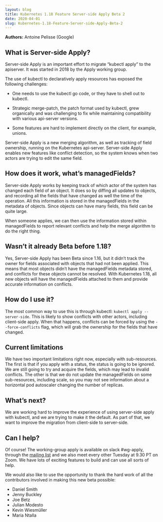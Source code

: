 ```yaml
---
layout: blog
title: Kubernetes 1.18 Feature Server-side Apply Beta 2
date: 2020-04-01
slug: Kubernetes-1.18-Feature-Server-side-Apply-Beta-2
---
```


**Authors:** Antoine Pelisse (Google)

## What is Server-side Apply?

Server-side Apply is an important effort to migrate “kubectl apply” to the
apiserver. It was started in 2018 by the Apply working group.

The use of kubectl to declaratively apply resources has exposed the following
challenges:

- One needs to use the kubectl go code, or they have to shell out to kubectl.

- Strategic merge-patch, the patch format used by kubectl, grew organically and
  was challenging to fix while maintaining compatibility with various api-server
  versions.

- Some features are hard to implement directly on the client, for example,
  unions.

Server-side Apply is a new merging algorithm, as well as tracking of field
ownership, running on the Kubernetes api-server. Server-side Apply enables new
features like conflict detection, so the system knows when two actors are trying
to edit the same field.

## How does it work, what’s managedFields?

Server-side Apply works by keeping track of which actor of the system has
changed each field of an object. It does so by diffing all updates to objects,
and recording all the fields that have changed as well the time of the
operation. All this information is stored in the managedFields in the metadata
of objects. Since objects can have many fields, this field can be quite large.

When someone applies, we can then use the information stored within
managedFields to report relevant conflicts and help the merge algorithm to do
the right thing.

## Wasn’t it already Beta before 1.18?

Yes, Server-side Apply has been Beta since 1.16, but it didn’t track the owner
for fields associated with objects that had not been applied. This means that
most objects didn’t have the managedFields metadata stored, and conflicts for
these objects cannot be resolved. With Kubernetes 1.18, all new objects will
have the managedFields attached to them and provide accurate information on
conflicts.

## How do I use it?

The most common way to use this is through kubectl:
`kubectl apply --server-side`. This is likely to show conflicts with other
actors, including client-side apply. When that happens, conflicts can be forced
by using the `--force-conflicts` flag, which will grab the ownership for the
fields that have changed.

## Current limitations

We have two important limitations right now, especially with sub-resources. The
first is that if you apply with a status, the status is going to be ignored. We
are still going to try and acquire the fields, which may lead to invalid
conflicts. The other is that we do not update the managedFields on some
sub-resources, including scale, so you may not see information about a
horizontal pod autoscaler changing the number of replicas.

## What’s next?

We are working hard to improve the experience of using server-side apply with
kubectl, and we are trying to make it the default. As part of that, we want to
improve the migration from client-side to server-side.

## Can I help?

Of course! The working-group apply is available on slack #wg-apply, through the
[mailing list](https://groups.google.com/forum/#!forum/kubernetes-wg-apply) and
we also meet every other Tuesday at 9.30 PT on Zoom. We have lots of exciting
features to build and can use all sorts of help.

We would also like to use the opportunity to thank the hard work of all the
contributors involved in making this new beta possible:

- Daniel Smith
- Jenny Buckley
- Joe Betz
- Julian Modesto
- Kevin Wiesmüller
- Maria Ntalla
